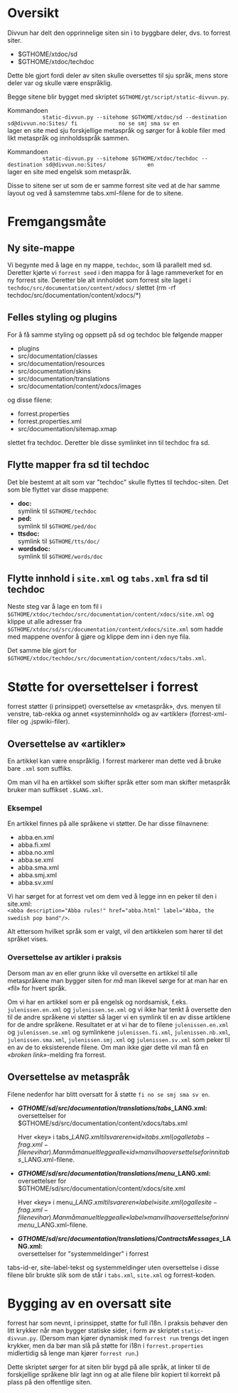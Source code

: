 # Oversikt

Divvun har delt den opprinnelige siten sin i to byggbare deler, dvs. to
forrest siter.

- $GTHOME/xtdoc/sd
- $GTHOME/xtdoc/techdoc

Dette ble gjort fordi deler av siten skulle oversettes til sju språk,
mens store deler var og skulle være enspråklig.

Begge sitene blir bygget med skriptet
`$GTHOME/gt/script/static-divvun.py`.

Kommandoen  
`            static-divvun.py --sitehome $GTHOME/xtdoc/sd --destination sd@divvun.no:Sites/ fi             no se smj sma sv en            `  
lager en site med sju forskjellige metaspråk og sørger for å koble filer
med likt metaspråk og innholdsspråk sammen.

Kommandoen  
`            static-divvun.py --sitehome $GTHOME/xtdoc/techdoc --destination sd@divvun.no:Sites/             en            `  
lager en site med engelsk som metaspråk.

Disse to sitene ser ut som de er samme forrest site ved at de har samme
layout og ved å samstemme tabs.xml-filene for de to sitene.

# Fremgangsmåte

## Ny site-mappe

Vi begynte med å lage en ny mappe, `techdoc`, som lå parallelt med sd.
Deretter kjørte vi `forrest seed` i den mappa for å lage rammeverket for
en ny forrest site. Deretter ble alt innholdet som forrest site laget i
`techdoc/src/documentation/content/xdocs/` slettet (rm -rf
techdoc/src/documentation/content/xdocs/\*)

## Felles styling og plugins

For å få samme styling og oppsett på sd og techdoc ble følgende mapper

- plugins
- src/documentation/classes
- src/documentation/resources
- src/documentation/skins
- src/documentation/translations
- src/documentation/content/xdocs/images

og disse filene:

- forrest.properties
- forrest.properties.xml
- src/documentation/sitemap.xmap

slettet fra techdoc. Deretter ble disse symlinket inn til techdoc fra
sd.

## Flytte mapper fra sd til techdoc

Det ble bestemt at alt som var "techdoc" skulle flyttes til
techdoc-siten. Det som ble flyttet var disse mappene:

- **doc:**  
  symlink til `$GTHOME/techdoc`
- **ped:**  
  symlink til `$GTHOME/ped/doc`
- **ttsdoc:**  
  symlink til `$GTHOME/tts/doc/`
- **wordsdoc:**  
  symlink til `$GTHOME/words/doc`

## Flytte innhold i `site.xml` og `tabs.xml` fra sd til techdoc

Neste steg var å lage en tom fil i
`$GTHOME/xtdoc/techdoc/src/documentation/content/xdocs/site.xml` og
klippe ut alle adresser fra
`$GTHOME/xtdoc/sd/src/documentation/content/xdocs/site.xml` som hadde
med mappene ovenfor å gjøre og klippe dem inn i den nye fila.

Det samme ble gjort for
`$GTHOME/xtdoc/techdoc/src/documentation/content/xdocs/tabs.xml`.

# Støtte for oversettelser i forrest

forrest støtter (i prinsippet) oversettelse av «metaspråk», dvs. menyen
til venstre, tab-rekka og annet «systeminnhold» og av «artikler»
(forrest-xml-filer og .jspwiki-filer).

## Oversettelse av «artikler»

En artikkel kan være enspråklig. I forrest markerer man dette ved å
bruke bare `.xml` som suffiks.

Om man vil ha en artikkel som skifter språk etter som man skifter
metaspråk bruker man suffikset `.$LANG.xml`.

### Eksempel

En artikkel finnes på alle språkene vi støtter. De har disse filnavnene:

- abba.en.xml
- abba.fi.xml
- abba.no.xml
- abba.se.xml
- abba.sma.xml
- abba.smj.xml
- abba.sv.xml

Vi har sørget for at forrest vet om dem ved å legge inn en peker til den
i site.xml:  
`<abba description="Abba rules!" href="abba.html" label="Abba, the swedish pop band"/>`.

Alt ettersom hvilket språk som er valgt, vil den artikkelen som hører
til det språket vises.

### Oversettelse av artikler i praksis

Dersom man av en eller grunn ikke vil oversette en artikkel til alle
metaspråkene man bygger siten for _må_ man likevel sørge for at man har
en «fil» for hvert språk.

Om vi har en artikkel som er på engelsk og nordsamisk, f.eks.
`julenissen.en.xml` og `julenissen.se.xml` og vi ikke har tenkt å
oversette den til de andre språkene vi støtter så lager vi en symlink
til en av disse artiklene for de andre språkene. Resultatet er at vi har
de to filene `julenissen.en.xml` og `julenissen.se.xml` og symlinkene
`julenissen.fi.xml`, `julenissen.nb.xml`, `julenissen.sma.xml`,
`julenissen.smj.xml` og `julenissen.sv.xml` som peker til en av de to
eksisterende filene. Om man ikke gjør dette vil man få en _«broken
link»_-melding fra forrest.

## Oversettelse av metaspråk

Filene nedenfor har blitt oversatt for å støtte
`fi no se smj sma sv en`.

- **$GTHOME/sd/src/documentation/translations/tabs\_$LANG.xml:**  
  oversettelser for
  $GTHOME/sd/src/documentation/content/xdocs/tabs.xml

  Hver «key» i tabs\_$LANG.xml tilsvarer en «id» i tabs.xml (og alle
    tabs-frag.xml-filene vi har). Man må manuelt legge alle «id» man vil
    ha oversettelse for inn i tabs\_$LANG.xml-filene.

- **$GTHOME/sd/src/documentation/translations/menu\_$LANG.xml:**  
  oversettelser for
  $GTHOME/sd/src/documentation/content/xdocs/site.xml

  Hver «key» i menu\_$LANG.xml tilsvarer en «label» i site.xml (og
    alle site-frag.xml-filene vi har). Man må manuelt legge alle «label»
    man vil ha oversettelse for inn i menu\_$LANG.xml-filene.

- **$GTHOME/sd/src/documentation/translations/ContractsMessages\_$LANG.xml:**  
  oversettelser for "systemmeldinger" i forrest

tabs-id-er, site-label-tekst og systemmeldinger uten oversettelse i
disse filene blir brukte slik som de står i `tabs.xml`, `site.xml` og
forrest-koden.

# Bygging av en oversatt site

forrest har som nevnt, i prinsippet, støtte for full i18n. I praksis
behøver den litt krykker når man bygger statiske sider, i form av
skriptet `static-divvun.py`. (Dersom man kjører dynamisk med
`forrest run` trengs det ingen krykker, men da bør man slå på støtte for
i18n i `forrest.properties` midlertidig så lenge man kjører
`forrest run`.)

Dette skriptet sørger for at siten blir bygd på alle språk, at linker
til de forskjellige språkene blir lagt inn og at alle filene blir
kopiert til korrekt på plass på den offentlige siten.
